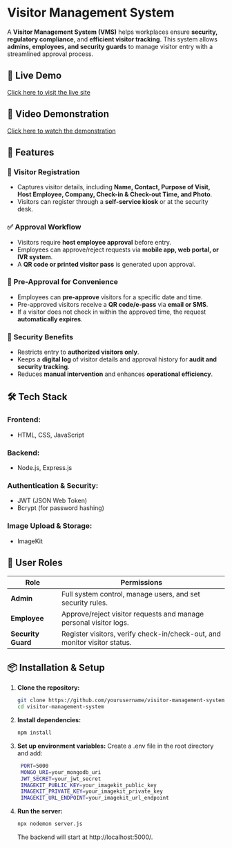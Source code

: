 # Visitor Management System  

A **Visitor Management System (VMS)** helps workplaces ensure **security, regulatory compliance**, and **efficient visitor tracking**. This system allows **admins, employees, and security guards** to manage visitor entry with a streamlined approval process.  

## 🚀 Live Demo  
[Click here to visit the live site](https://visitormanagementsystem-em22.onrender.com/)

## 🎥 Video Demonstration  
[Click here to watch the demonstration](https://drive.google.com/file/d/1nfT4_TXsGFfdSjDORtkXUZEdHppJSC41/view?usp=sharing)


## 📌 Features  

### 🏢 **Visitor Registration**  
- Captures visitor details, including **Name, Contact, Purpose of Visit, Host Employee, Company, Check-in & Check-out Time, and Photo**.  
- Visitors can register through a **self-service kiosk** or at the security desk.  

### ✅ **Approval Workflow**  
- Visitors require **host employee approval** before entry.  
- Employees can approve/reject requests via **mobile app, web portal, or IVR system**.  
- A **QR code or printed visitor pass** is generated upon approval.  

### 📅 **Pre-Approval for Convenience**  
- Employees can **pre-approve** visitors for a specific date and time.  
- Pre-approved visitors receive a **QR code/e-pass** via **email or SMS**.  
- If a visitor does not check in within the approved time, the request **automatically expires**.  

### 🔐 **Security Benefits**  
- Restricts entry to **authorized visitors only**.  
- Keeps a **digital log** of visitor details and approval history for **audit and security tracking**.  
- Reduces **manual intervention** and enhances **operational efficiency**.  

## 🛠️ Tech Stack  

### **Frontend:**  
- HTML, CSS, JavaScript  

### **Backend:**  
- Node.js, Express.js  

### **Authentication & Security:**  
- JWT (JSON Web Token)  
- Bcrypt (for password hashing)  

### **Image Upload & Storage:**  
- ImageKit  

## 👥 User Roles  

| Role | Permissions |
|------|------------|
| **Admin** | Full system control, manage users, and set security rules. |
| **Employee** | Approve/reject visitor requests and manage personal visitor logs. |
| **Security Guard** | Register visitors, verify check-in/check-out, and monitor visitor status. |

## 📦 Installation & Setup  

1. **Clone the repository:**  
   ```bash
   git clone https://github.com/yourusername/visitor-management-system.git
   cd visitor-management-system
   ```

2. **Install dependencies:**
   ```bash
   npm install
   ```
   
3. **Set up environment variables:**
   Create a .env file in the root directory and add:
   ```bash
    PORT=5000
    MONGO_URI=your_mongodb_uri
    JWT_SECRET=your_jwt_secret
    IMAGEKIT_PUBLIC_KEY=your_imagekit_public_key
    IMAGEKIT_PRIVATE_KEY=your_imagekit_private_key
    IMAGEKIT_URL_ENDPOINT=your_imagekit_url_endpoint

   ```

4. **Run the server:**
   ```bash
   npx nodemon server.js
   ```
   The backend will start at http://localhost:5000/.

